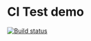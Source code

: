 # CI Test demo

[![Build status](https://ci.appveyor.com/api/projects/status/cbpynih70g2f6wqm?svg=true)](https://ci.appveyor.com/project/vadim010975/pure-functions)